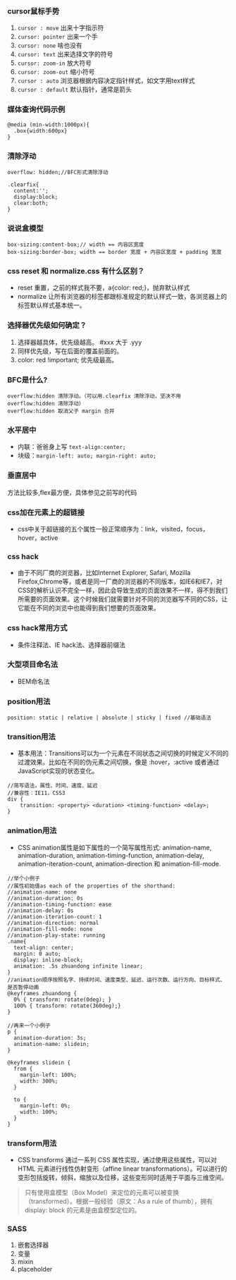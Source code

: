 ### cursor鼠标手势
1. `cursor : move` 出来十字指示符
2. `cursor: pointer` 出来一个手
3. `cursor: none` 啥也没有
4. `cursor: text` 出来选择文字的符号
5. `cursor: zoom-in` 放大符号
6. `cursor: zoom-out` 缩小符号
7. `cursor : auto` 浏览器根据内容决定指针样式，如文字用text样式
8. `cursor : default` 默认指针，通常是箭头
### 媒体查询代码示例
```
@media (min-width:1000px){
  .box{width:600px}
}
```
### 清除浮动
```
overflow: hidden;//BFC形式清除浮动

.clearfix{
  content:'';
  display:block;
  clear:both;
}
```
### 说说盒模型
```
box-sizing:content-box;// width == 内容区宽度
box-sizing:border-box; width == border 宽度 + 内容区宽度 + padding 宽度
```
### css reset 和 normalize.css 有什么区别？
- reset 重置，之前的样式我不要，a{color: red;}，抛弃默认样式
- normalize 让所有浏览器的标签都跟标准规定的默认样式一致，各浏览器上的标签默认样式基本统一。
### 选择器优先级如何确定？
1. 选择器越具体，优先级越高。 #xxx 大于 .yyy
2. 同样优先级，写在后面的覆盖前面的。
3. color: red !important; 优先级最高。

### BFC是什么?
```
overflow:hidden 清除浮动。（可以用.clearfix 清除浮动，坚决不用 overflow:hidden 清除浮动）
overflow:hidden 取消父子 margin 合并
```
### 水平居中
- 内联：爸爸身上写 `text-align:center;`
- 块级：`margin-left: auto; margin-right: auto;`
### 垂直居中
方法比较多,flex最方便，具体参见之前写的代码
### css加在元素上的超链接
- css中关于超链接的五个属性一般正常顺序为：link，visited，focus，hover，active
### css hack
- 由于不同厂商的浏览器，比如Internet Explorer, Safari, Mozilla Firefox,Chrome等，或者是同一厂商的浏览器的不同版本，如IE6和IE7，对CSS的解析认识不完全一样，因此会导致生成的页面效果不一样，得不到我们所需要的页面效果。这个时候我们就需要针对不同的浏览器写不同的CSS，让它能在不同的浏览中也能得到我们想要的页面效果。
### css hack常用方式
- 条件注释法、IE hack法、选择器前缀法
### 大型项目命名法
- BEM命名法
### position用法
```
position: static | relative | absolute | sticky | fixed //基础语法
```
### transition用法
- 基本用法：Transitions可以为一个元素在不同状态之间切换的时候定义不同的过渡效果。比如在不同的伪元素之间切换，像是 :hover，:active 或者通过JavaScript实现的状态变化。
```
//简写语法，属性、时间、速度、延迟
//兼容性：IE11，CSS3
div {
    transition: <property> <duration> <timing-function> <delay>;
}
```
### animation用法
- CSS animation属性是如下属性的一个简写属性形式: animation-name, animation-duration, animation-timing-function, animation-delay, animation-iteration-count, animation-direction 和 animation-fill-mode.
```
//举个小例子
//属性初始值as each of the properties of the shorthand:
//animation-name: none
//animation-duration: 0s
//animation-timing-function: ease
//animation-delay: 0s
//animation-iteration-count: 1
//animation-direction: normal
//animation-fill-mode: none
//animation-play-state: running
.name{
  text-align: center;
  margin: 0 auto; 
  display: inline-block;
  animation: .5s zhuandong infinite linear;
}
//animation顺序按照名字、持续时间、速度类型、延迟、运行次数、运行方向、目标样式、是否暂停动画
@keyframes zhuandong {
  0% { transform: rotate(0deg); }
  100% { transform: rotate(360deg);}
}

//再来一个小例子
p {
  animation-duration: 3s;
  animation-name: slidein;
}

@keyframes slidein {
  from {
    margin-left: 100%;
    width: 300%; 
  }

  to {
    margin-left: 0%;
    width: 100%;
  }
}
```
### transform用法
- CSS transforms 通过一系列 CSS 属性实现，通过使用这些属性，可以对 HTML 元素进行线性仿射变形（affine linear transformations）。可以进行的变形包括旋转，倾斜，缩放以及位移，这些变形同时适用于平面与三维空间。
> 只有使用盒模型（Box Model）来定位的元素可以被变换（transformed）。根据一般经验（原文：As a rule of thumb），拥有 display: block 的元素是由盒模型定位的。
### SASS
1. 嵌套选择器
2. 变量
3. mixin
4. placeholder
